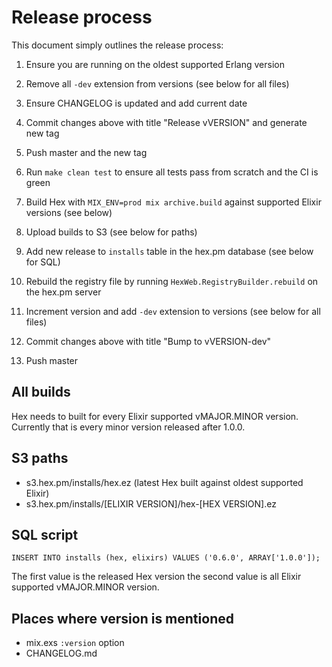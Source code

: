 # Release process

This document simply outlines the release process:

1. Ensure you are running on the oldest supported Erlang version

1. Remove all `-dev` extension from versions (see below for all files)

2. Ensure CHANGELOG is updated and add current date

3. Commit changes above with title "Release vVERSION" and generate new tag

4. Push master and the new tag

5. Run `make clean test` to ensure all tests pass from scratch and the CI is green

6. Build Hex with `MIX_ENV=prod mix archive.build` against supported Elixir versions (see below)

7. Upload builds to S3 (see below for paths)

8. Add new release to `installs` table in the hex.pm database (see below for SQL)

9. Rebuild the registry file by running `HexWeb.RegistryBuilder.rebuild` on the hex.pm server

9. Increment version and add `-dev` extension to versions (see below for all files)

10. Commit changes above with title "Bump to vVERSION-dev"

11. Push master

## All builds

Hex needs to built for every Elixir supported vMAJOR.MINOR version. Currently that is every minor version released after 1.0.0.

## S3 paths

* s3.hex.pm/installs/hex.ez (latest Hex built against oldest supported Elixir)
* s3.hex.pm/installs/[ELIXIR VERSION]/hex-[HEX VERSION].ez

## SQL script

    INSERT INTO installs (hex, elixirs) VALUES ('0.6.0', ARRAY['1.0.0']);

The first value is the released Hex version the second value is all Elixir supported vMAJOR.MINOR version.

## Places where version is mentioned

* mix.exs `:version` option
* CHANGELOG.md
